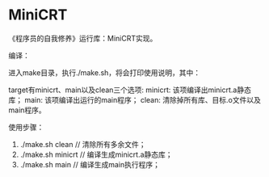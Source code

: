 # MiniCRT
《程序员的自我修养》运行库：MiniCRT实现。

编译：

进入make目录，执行./make.sh，将会打印使用说明，其中：

target有minicrt、main以及clean三个选项:
minicrt: 该项编译出minicrt.a静态库；
main: 该项编译出运行的main程序；
clean: 清除掉所有库、目标.o文件以及main程序。

使用步骤：
1) ./make.sh clean     // 清除所有多余文件；
2) ./make.sh minicrt   // 编译生成minicrt.a静态库；
3) ./make.sh main      // 编译生成main执行程序；